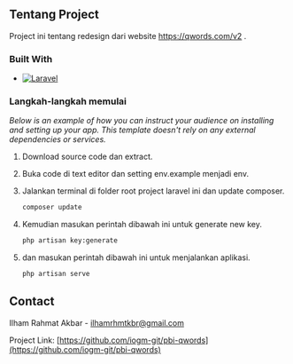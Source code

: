<!-- ABOUT THE PROJECT -->
## Tentang Project

Project ini tentang redesign dari website https://qwords.com/v2 . 

### Built With

* [![Laravel][Laravel.com]][Laravel-url]

### Langkah-langkah memulai

_Below is an example of how you can instruct your audience on installing and setting up your app. This template doesn't rely on any external dependencies or services._

1. Download source code dan extract.

2. Buka code di text editor dan setting env.example menjadi env.

3. Jalankan terminal di folder root project laravel ini dan update composer.
   ```sh
   composer update
   ```
4. Kemudian masukan perintah dibawah ini untuk generate new key.
   ```sh
   php artisan key:generate
   ```
4. dan masukan perintah dibawah ini untuk menjalankan aplikasi.
   ```sh
   php artisan serve
   ```

<!-- CONTACT -->
## Contact

Ilham Rahmat Akbar - ilhamrhmtkbr@gmail.com

Project Link: [https://github.com/iogm-git/pbi-qwords](https://github.com/iogm-git/pbi-qwords)


[Laravel.com]: https://img.shields.io/badge/Laravel-FF2D20?style=for-the-badge&logo=laravel&logoColor=white
[Laravel-url]: https://laravel.com
